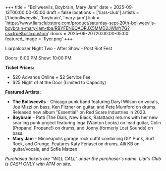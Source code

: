 +++
title = "Bollweevils, Boybrain, Mary Jam"
date = 2025-09-13T00:00:00-05:00
draft = false
locations = ['liars-club']
artists = ['thebollweevils', 'boybrain', 'mary-jam']
link = 'https://www.liarsclubstore.com/product/saturday-sept-20th-bollweevils-boybrain-mary-jam-tba/RBYFEN6QAORJX5MMD2JWMY7G?cs=true&cst=custom'
doors = 2025-09-20T20:00:00-05:00
featured_image = 'flyer.png'
+++

Liarpaloozer Night Two - After Show - Post Riot Fest

Doors: 8:00 PM
Show: 10:00 PM

**Ticket Prices:**
* $20 Advance Online + $2 Service Fee
* $25 Night of at the Door (Limited to Capacity)

**Featured Artists:**
* **The Bollweevils** - Chicago punk band featuring Daryl Wilson on vocals, Joe Mizzi on bass, Ken Fitzner on guitar, and Pete Mumford on drums. Released new album "Essential" on Red Scare Industries in 2023.
* **Boybrain** - Patti (The Dials, New Black, Ratattack) returns with her new snarling punk project featuring Inga (Wanton Looks) on lead guitar, Colin (Propane! Propane!) on drums, and Jonny (formerly Lost Sounds) on bass.
* **Mary Jam** - Minneapolis garage rock outfit combining DIY Punk, Surf Rock, and Grunge. Features Katy Fenasci on drums, Alli KB on guitar/vocals, and Sofie Matzen.

*Purchased tickets are "WILL CALL" under the purchaser's name. Liar's Club is CASH ONLY with ATM on site.*
